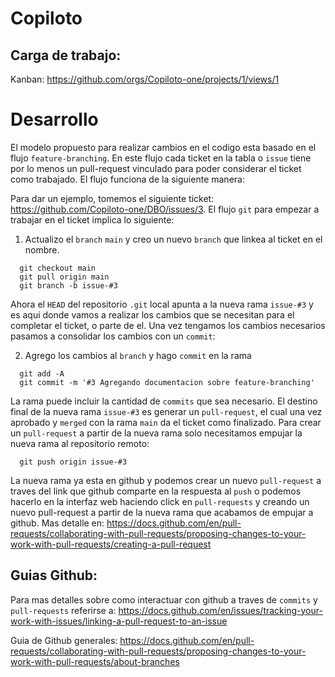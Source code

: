 Copiloto
========

Carga de trabajo:
-----------------
Kanban: https://github.com/orgs/Copiloto-one/projects/1/views/1


# Desarrollo

El modelo propuesto para realizar cambios en el codigo esta basado en el flujo `feature-branching`. En este flujo cada ticket en la tabla o `issue` tiene por lo menos un pull-request vinculado para poder considerar el ticket como trabajado. El flujo funciona de la siguiente manera:

Para dar un ejemplo, tomemos el siguiente ticket: https://github.com/Copiloto-one/DBO/issues/3. El flujo `git` para empezar a trabajar en el ticket implica lo siguiente:

1) Actualizo el `branch` `main` y creo un nuevo `branch` que linkea al ticket en el nombre.
```
  git checkout main
  git pull origin main
  git branch -b issue-#3
```

Ahora el `HEAD` del repositorio `.git` local apunta a la nueva rama `issue-#3` y es aqui donde vamos a realizar los cambios que se necesitan para el completar el ticket, o parte de el. Una vez tengamos los cambios necesarios pasamos a consolidar los cambios con un `commit`:

2) Agrego los cambios al `branch` y hago `commit` en la rama
```
  git add -A
  git commit -m '#3 Agregando documentacion sobre feature-branching'
```

La rama puede incluir la cantidad de `commits` que sea necesario. El destino final de la nueva rama `issue-#3` es generar un `pull-request`, el cual una vez aprobado y `merged` con la rama `main` da el ticket como finalizado. Para crear un `pull-request` a partir de la nueva rama solo necesitamos empujar la nueva rama al repositorio remoto:

```
  git push origin issue-#3
```

La nueva rama ya esta en github y podemos crear un nuevo `pull-request` a traves del link que github comparte en la respuesta al `push` o podemos hacerlo en la interfaz web haciendo click en `pull-requests` y creando un nuevo pull-request a partir de la nueva rama que acabamos de empujar a github. Mas detalle en: https://docs.github.com/en/pull-requests/collaborating-with-pull-requests/proposing-changes-to-your-work-with-pull-requests/creating-a-pull-request

Guias Github:
------------
Para mas detalles sobre como interactuar con github a traves de `commits` y `pull-requests` referirse a:
https://docs.github.com/en/issues/tracking-your-work-with-issues/linking-a-pull-request-to-an-issue

Guia de Github generales: https://docs.github.com/en/pull-requests/collaborating-with-pull-requests/proposing-changes-to-your-work-with-pull-requests/about-branches


